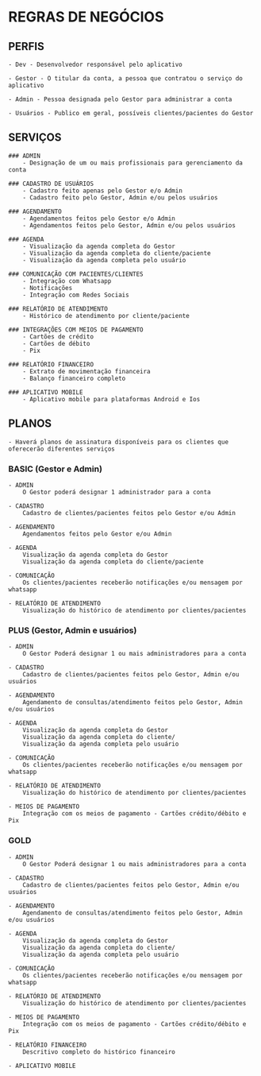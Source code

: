 # REGRAS DE NEGÓCIOS


## PERFIS

    - Dev - Desenvolvedor responsável pelo aplicativo 

    - Gestor - O titular da conta, a pessoa que contratou o serviço do aplicativo

    - Admin - Pessoa designada pelo Gestor para administrar a conta

    - Usuários - Publico em geral, possíveis clientes/pacientes do Gestor


## SERVIÇOS

    ### ADMIN
        - Designação de um ou mais profissionais para gerenciamento da conta

    ### CADASTRO DE USUÁRIOS
        - Cadastro feito apenas pelo Gestor e/o Admin
        - Cadastro feito pelo Gestor, Admin e/ou pelos usuários

    ### AGENDAMENTO
        - Agendamentos feitos pelo Gestor e/o Admin
        - Agendamentos feitos pelo Gestor, Admin e/ou pelos usuários

    ### AGENDA
        - Visualização da agenda completa do Gestor
        - Visualização da agenda completa do cliente/paciente
        - Visualização da agenda completa pelo usuário

    ### COMUNICAÇÃO COM PACIENTES/CLIENTES
        - Integração com Whatsapp
        - Notificações
        - Integração com Redes Sociais

    ### RELATÓRIO DE ATENDIMENTO
        - Histórico de atendimento por cliente/paciente

    ### INTEGRAÇÕES COM MEIOS DE PAGAMENTO
        - Cartões de crédito
        - Cartões de débito
        - Pix

    ### RELATÓRIO FINANCEIRO
        - Extrato de movimentação financeira
        - Balanço financeiro completo
    
    ### APLICATIVO MOBILE
        - Aplicativo mobile para plataformas Android e Ios


## PLANOS 

    - Haverá planos de assinatura disponíveis para os clientes que oferecerão diferentes serviços


### BASIC (Gestor e Admin)

    - ADMIN
        O Gestor poderá designar 1 administrador para a conta

    - CADASTRO
        Cadastro de clientes/pacientes feitos pelo Gestor e/ou Admin

    - AGENDAMENTO
        Agendamentos feitos pelo Gestor e/ou Admin

    - AGENDA 
        Visualização da agenda completa do Gestor
        Visualização da agenda completa do cliente/paciente

    - COMUNICAÇÃO
        Os clientes/pacientes receberão notificações e/ou mensagem por whatsapp

    - RELATÓRIO DE ATENDIMENTO
        Visualização do histórico de atendimento por clientes/pacientes


### PLUS (Gestor, Admin e usuários)

    - ADMIN 
        O Gestor Poderá designar 1 ou mais administradores para a conta

    - CADASTRO 
        Cadastro de clientes/pacientes feitos pelo Gestor, Admin e/ou usuários

    - AGENDAMENTO 
        Agendamento de consultas/atendimento feitos pelo Gestor, Admin e/ou usuários

    - AGENDA 
        Visualização da agenda completa do Gestor
        Visualização da agenda completa do cliente/
        Visualização da agenda completa pelo usuário

    - COMUNICAÇÃO
        Os clientes/pacientes receberão notificações e/ou mensagem por whatsapp

    - RELATÓRIO DE ATENDIMENTO
        Visualização do histórico de atendimento por clientes/pacientes

    - MEIOS DE PAGAMENTO
        Integração com os meios de pagamento - Cartões crédito/débito e Pix


### GOLD


    - ADMIN 
        O Gestor Poderá designar 1 ou mais administradores para a conta

    - CADASTRO 
        Cadastro de clientes/pacientes feitos pelo Gestor, Admin e/ou usuários

    - AGENDAMENTO 
        Agendamento de consultas/atendimento feitos pelo Gestor, Admin e/ou usuários

    - AGENDA 
        Visualização da agenda completa do Gestor
        Visualização da agenda completa do cliente/
        Visualização da agenda completa pelo usuário

    - COMUNICAÇÃO
        Os clientes/pacientes receberão notificações e/ou mensagem por whatsapp

    - RELATÓRIO DE ATENDIMENTO
        Visualização do histórico de atendimento por clientes/pacientes

    - MEIOS DE PAGAMENTO
        Integração com os meios de pagamento - Cartões crédito/débito e Pix

    - RELATÓRIO FINANCEIRO
        Descritivo completo do histórico financeiro

    - APLICATIVO MOBILE

